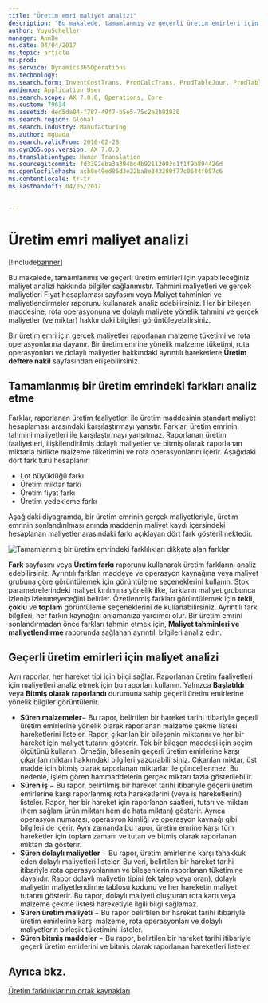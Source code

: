 ```yaml
---
title: "Üretim emri maliyet analizi"
description: "Bu makalede, tamamlanmış ve geçerli üretim emirleri için yapabileceğiniz maliyet analizi hakkında bilgiler sağlanmıştır. Tahmini maliyetleri ve gerçek maliyetleri Fiyat hesaplaması sayfasını veya Maliyet tahminleri ve maliyetlendirmeler raporunu kullanarak analiz edebilirsiniz. Her bir bileşen maddesine, rota operasyonuna ve dolaylı maliyete yönelik tahmini ve gerçek maliyetler (ve miktar) hakkındaki bilgileri görüntüleyebilirsiniz."
author: YuyuScheller
manager: AnnBe
ms.date: 04/04/2017
ms.topic: article
ms.prod: 
ms.service: Dynamics365Operations
ms.technology: 
ms.search.form: InventCostTrans, ProdCalcTrans, ProdTableJour, ProdTableListPage
audience: Application User
ms.search.scope: AX 7.0.0, Operations, Core
ms.custom: 79634
ms.assetid: ded5da04-f787-49f7-b5e5-75c2a2b92930
ms.search.region: Global
ms.search.industry: Manufacturing
ms.author: mguada
ms.search.validFrom: 2016-02-28
ms.dyn365.ops.version: AX 7.0.0
ms.translationtype: Human Translation
ms.sourcegitcommit: fd3392eba3a394bd4b92112093c1f1f9b894426d
ms.openlocfilehash: acb8e49ed86d3e22ba8e343280f77c0644f057c6
ms.contentlocale: tr-tr
ms.lasthandoff: 04/25/2017


---
```


# <a name="production-order-cost-analysis"></a>Üretim emri maliyet analizi

[!include[banner](../includes/banner.md)]


Bu makalede, tamamlanmış ve geçerli üretim emirleri için yapabileceğiniz maliyet analizi hakkında bilgiler sağlanmıştır. Tahmini maliyetleri ve gerçek maliyetleri Fiyat hesaplaması sayfasını veya Maliyet tahminleri ve maliyetlendirmeler raporunu kullanarak analiz edebilirsiniz. Her bir bileşen maddesine, rota operasyonuna ve dolaylı maliyete yönelik tahmini ve gerçek maliyetler (ve miktar) hakkındaki bilgileri görüntüleyebilirsiniz.

Bir üretim emri için gerçek maliyetler raporlanan malzeme tüketimi ve rota operasyonlarına dayanır. Bir üretim emrine yönelik malzeme tüketimi, rota operasyonları ve dolaylı maliyetler hakkındaki ayrıntılı hareketlere **Üretim deftere nakil** sayfasından erişebilirsiniz.

## <a name="variance-analysis-for-a-completed-production-order"></a>Tamamlanmış bir üretim emrindeki farkları analiz etme
Farklar, raporlanan üretim faaliyetleri ile üretim maddesinin standart maliyet hesaplaması arasındaki karşılaştırmayı yansıtır. Farklar, üretim emrinin tahmini maliyetleri ile karşılaştırmayı yansıtmaz. Raporlanan üretim faaliyetleri, ilişkilendirilmiş dolaylı maliyetler ve bitmiş olarak raporlanan miktarla birlikte malzeme tüketimini ve rota operasyonlarını içerir. Aşağıdaki dört fark türü hesaplanır:

-   Lot büyüklüğü farkı
-   Üretim miktar farkı
-   Üretim fiyat farkı
-   Üretim yedekleme farkı

Aşağıdaki diyagramda, bir üretim emrinin gerçek maliyetleriyle, üretim emrinin sonlandırılması anında maddenin maliyet kaydı içersindeki hesaplanan maliyetler arasındaki farkı açıklayan dört fark gösterilmektedir. 

![Tamamlanmış bir üretim emrindeki farklılıkları dikkate alan farklar](./media/control.jpg) 

**Fark** sayfasını veya **Üretim farkı** raporunu kullanarak üretim farklarını analiz edebilirsiniz. Ayrıntılı farkları maddeye ve operasyon kaynağına veya maliyet grubuna göre görüntülemek için görüntüleme seçeneklerini kullanın. Stok parametrelerindeki maliyet kırılımına yönelik ilke, farkların maliyet grubunca izlenip izlenmeyeceğini belirler. Özetlenmiş farkları görüntülemek için **tekli**, **çoklu** ve **toplam** görüntüleme seçeneklerini de kullanabilirsiniz. Ayrıntılı fark bilgileri, her farkın kaynağını anlamanıza yardımcı olur. Bir üretim emrini sonlandırmadan önce farkları tahmin etmek için, **Maliyet tahminleri ve maliyetlendirme** raporunda sağlanan ayrıntılı bilgileri analiz edin.

## <a name="cost-analysis-for-current-production-orders"></a>Geçerli üretim emirleri için maliyet analizi
Ayrı raporlar, her hareket tipi için bilgi sağlar. Raporlanan üretim faaliyetleri için maliyetleri analiz etmek için bu raporları kullanın. Yalnızca **Başlatıldı** veya **Bitmiş olarak raporlandı** durumuna sahip geçerli üretim emirlerine yönelik bilgiler görüntülenir.

-   **Süren malzemeler**− Bu rapor, belirtilen bir hareket tarihi itibariyle geçerli üretim emirlerine yönelik olarak raporlanan malzeme çekme listesi hareketlerini listeler. Rapor, çıkarılan bir bileşenin miktarını ve her bir hareket için maliyet tutarını gösterir. Tek bir bileşen maddesi için seçim ölçütünü kullanın. Örneğin, bileşenin geçerli üretim emirlerine karşı çıkarılan miktarı hakkındaki bilgileri yazdırabilirsiniz. Çıkarılan miktar, üst madde için bitmiş olarak raporlanan miktarlar ile güncellenmez. Bu nedenle, işlem gören hammaddelerin gerçek miktarı fazla gösterilebilir.
-   **Süren iş** − Bu rapor, belirtilmiş bir hareket tarihi itibariyle geçerli üretim emirlerine karşı raporlanmış rota hareketlerini (veya iş hareketlerini) listeler. Rapor, her bir hareket için raporlanan saatleri, tutarı ve miktarı (hem sağlam ürün miktarı hem de hata miktarı) gösterir. Ayrıca operasyon numarası, operasyon kimliği ve operasyon kaynağı gibi bilgileri de içerir. Aynı zamanda bu rapor, üretim emrine karşı tüm hareketler için toplam zamanı ve tutarı ve bitmiş olarak raporlanan miktarı da gösterir.
-   **Süren dolaylı maliyetler** − Bu rapor, üretim emirlerine karşı tahakkuk eden dolaylı maliyetleri listeler. Bu veri, belirtilen bir hareket tarihi itibariyle rota operasyonlarının ve bileşenlerin raporlanan tüketimine dayalıdır. Rapor dolaylı maliyetin tipini (ek talep veya oran), dolaylı maliyetin maliyetlendirme tablosu kodunu ve her hareketin maliyet tutarını gösterir. Bu rapor, dolaylı maliyeti oluşturan rota kartı veya malzeme çekme listesi hareketiyle ilgili bilgi sağlamaz.
-   **Süren üretim maliyeti** − Bu rapor belirtilen bir hareket tarihi itibariyle üretim emirlerine karşı malzeme, rota operasyonları ve dolaylı maliyetlerin birleşik tüketimini listeler.
-   **Süren bitmiş maddeler** − Bu rapor, belirtilen bir hareket tarihi itibariyle geçerli üretim emirlerini ve bitmiş olarak raporlanan hareketleri listeler.


<a name="see-also"></a>Ayrıca bkz.
--------

[Üretim farklılıklarının ortak kaynakları](common-sources-of-production-variances.md)




